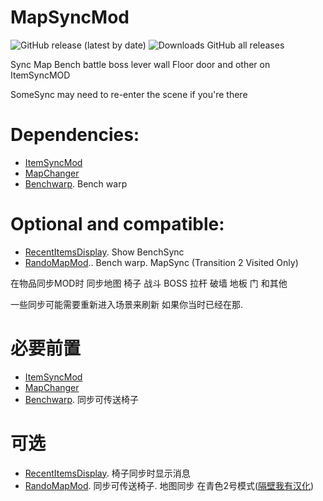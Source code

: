 # MapSyncMod
![GitHub release (latest by date)](https://img.shields.io/github/v/release/wdghzym/HollowKnight.MapSyncMod)
![Downloads GitHub all releases](https://img.shields.io/github/downloads/wdghzym/HollowKnight.MapSyncMod/total)

 Sync Map  Bench battle boss lever wall Floor door and other  on  ItemSyncMOD
 
 SomeSync may need to re-enter the scene if you're there
 
 # Dependencies:
- [ItemSyncMod](https://github.com/Shadudev/HollowKnight.MultiWorld)
- [MapChanger](https://github.com/syyePhenomenol/MapChanger)
- [Benchwarp](https://github.com/homothetyhk/HollowKnight.BenchwarpMod). Bench warp
 
# Optional and compatible:
- [RecentItemsDisplay](https://github.com/flibber-hk/HollowKnight.RecentItemsDisplay). Show BenchSync
- [RandoMapMod](https://github.com/syyePhenomenol/RandoMapMod).. Bench warp. MapSync (Transition 2 Visited Only)


在物品同步MOD时 同步地图 椅子 战斗 BOSS 拉杆 破墙 地板 门 和其他

一些同步可能需要重新进入场景来刷新 如果你当时已经在那.

# 必要前置
- [ItemSyncMod](https://github.com/Shadudev/HollowKnight.MultiWorld)
- [MapChanger](https://github.com/syyePhenomenol/MapChanger)
- [Benchwarp](https://github.com/homothetyhk/HollowKnight.BenchwarpMod). 同步可传送椅子

# 可选
- [RecentItemsDisplay](https://github.com/flibber-hk/HollowKnight.RecentItemsDisplay). 椅子同步时显示消息
- [RandoMapMod](https://github.com/syyePhenomenol/RandoMapMod). 同步可传送椅子. 地图同步 在青色2号模式([隔壁我有汉化](https://github.com/wdghzym/RandoMapMod/releases))

